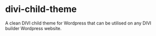 # divi-child-theme
A clean DIVI child theme for Wordpress that can be utilised on any DIVI builder Wordpress website.
